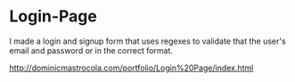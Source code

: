 # Login-Page

I made a login and signup form that uses regexes to validate that the user's email and password or in the correct format.

http://dominicmastrocola.com/portfolio/Login%20Page/index.html

